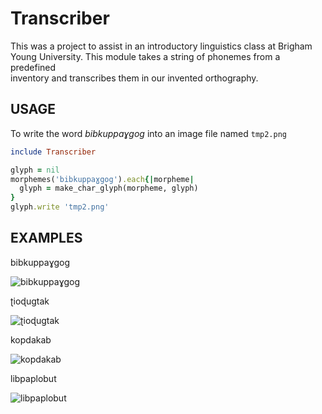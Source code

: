 Transcriber
====================

This was a project to assist in an introductory linguistics class at Brigham    
Young University. This module takes a string of phonemes from a predefined      
inventory and transcribes them in our invented orthography.

USAGE
-------------------

To write the word _bibkuppaɣgog_ into an image file named `tmp2.png`

```ruby
include Transcriber

glyph = nil                                                                     
morphemes('bibkuppaɣgog').each{|morpheme|                                       
  glyph = make_char_glyph(morpheme, glyph)                                      
}                                                                               
glyph.write 'tmp2.png'
```

EXAMPLES
-------------------
bibkuppaɣgog

![bibkuppaɣgog](../master/examples/bibkuppaɣgog.png?raw=true)

ʈioɖugtak

![ʈioɖugtak](../master/examples/ʈioɖugtak.png?raw=true)

kopdakab

![kopdakab](../master/examples/kopdakab.png?raw=true)

libpaplobut

![libpaplobut](../master/examples/libpaplobut.png?raw=true)
